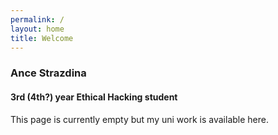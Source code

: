 ```yaml
---
permalink: /
layout: home
title: Welcome
---
```


### Ance Strazdina
#### 3rd (4th?) year Ethical Hacking student
This page is currently empty but my uni work is available here.
